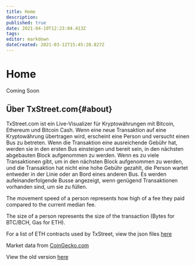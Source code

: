```yaml
---
title: Home
description:
published: true
date: 2021-04-10T12:23:04.413Z
tags:
editor: markdown
dateCreated: 2021-03-12T15:45:20.827Z
---
```


# Home
Coming Soon
## Über TxStreet.com{#about}
TxStreet.com ist ein Live-Visualizer für Kryptowährungen mit Bitcoin, Ethereum und Bitcoin Cash. Wenn eine neue Transaktion auf eine Kryptowährung übertragen wird, erscheint eine Person und versucht einen Bus zu betreten. Wenn die Transaktion eine ausreichende Gebühr hat, werden sie in den ersten Bus einsteigen und bereit sein, in den nächsten abgebauten Block aufgenommen zu werden. Wenn es zu viele Transaktionen gibt, um in den nächsten Block aufgenommen zu werden, und die Transaktion hat nicht eine hohe Gebühr gezahlt, die Person wartet entweder in der Linie oder an Bord eines anderen Bus. Es werden aufeinanderfolgende Busse angezeigt, wenn genügend Transaktionen vorhanden sind, um sie zu füllen.

The movement speed of a person represents how high of a fee they paid compared to the current median fee.

The size of a person represents the size of the transaction (Bytes for BTC/BCH, Gas for ETH).

For a list of ETH contracts used by TxStreet, view the json files [here](https://github.com/txstreet/wiki/tree/main/ethereum/houses)

Market data from [CoinGecko.com](https://www.coingecko.com/en)

View the old version [here](https://txstreet.com/old/)
